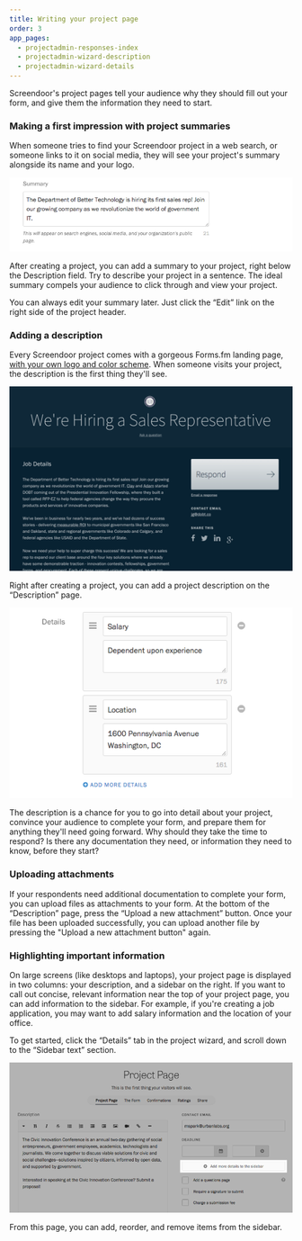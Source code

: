 ```yaml
---
title: Writing your project page
order: 3
app_pages:
  - projectadmin-responses-index
  - projectadmin-wizard-description
  - projectadmin-wizard-details
---
```


Screendoor's project pages tell your audience why they should fill out your form, and give them the information they need to start.

### Making a first impression with project summaries

When someone tries to find your Screendoor project in a web search, or someone links to it on social media, they will see your project's summary alongside its name and your logo.

![Adding a project summary.](../images/project_page_1.png)

After creating a project, you can add a summary to your project, right below the Description field. Try to describe your project in a sentence. The ideal summary compels your audience to click through and view your project.

You can always edit your summary later. Just click the &ldquo;Edit&rdquo; link on the right side of the project header.

### Adding a description

Every Screendoor project comes with a gorgeous Forms.fm landing page, [with your own logo and color scheme](/articles/screendoor/projects/branding_your_forms.html). When someone visits your project, the description is the first thing they'll see.

![An example of a project description.](../images/project_page_2.png)

Right after creating a project, you can add a project description on the &ldquo;Description&rdquo; page.

![The Description page of the project wizard.](../images/project_page_3.png)

The description is a chance for you to go into detail about your project, convince your audience to complete your form, and prepare them for anything they'll need going forward. Why should they take the time to respond? Is there any documentation they need, or information they need to know, before they start?

### Uploading attachments

If your respondents need additional documentation to complete your form, you can upload files as attachments to your form. At the bottom of the &ldquo;Description&rdquo; page, press the &ldquo;Upload a new attachment&rdquo; button. Once your file has been uploaded successfully, you can upload another file by pressing the "Upload a new attachment button" again.

### Highlighting important information

On large screens (like desktops and laptops), your project page is displayed in two columns: your description, and a sidebar on the right. If you want to call out concise, relevant information near the top of your project page, you can add information to the sidebar. For example, if you're creating a job application, you may want to add salary information and the location of your office.

To get started, click the &ldquo;Details&rdquo; tab in the project wizard, and scroll down to the &ldquo;Sidebar text&rdquo; section.

![Adding details.](../images/project_page_4.png)

From this page, you can add, reorder, and remove items from the sidebar.
